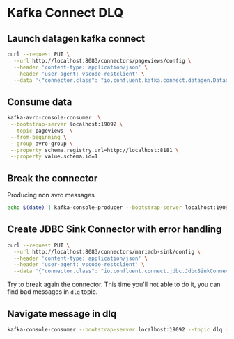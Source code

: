# Kafka Connect DLQ

## Launch datagen kafka connect
```bash
curl --request PUT \
  --url http://localhost:8083/connectors/pageviews/config \
  --header 'content-type: application/json' \
  --header 'user-agent: vscode-restclient' \
  --data '{"connector.class": "io.confluent.kafka.connect.datagen.DatagenConnector","kafka.topic": "pageviews","quickstart": "pageviews","max.interval": "5000","value.converter": "io.confluent.connect.avro.AvroConverter","value.converter.schema.registry.url": "http://schema-registry:8081","iterations": -1}'
```

## Consume data
```bash
kafka-avro-console-consumer  \
 --bootstrap-server localhost:19092 \
 --topic pageviews  \
 --from-beginning \
 --group avro-group \
 --property schema.registry.url=http://localhost:8181 \
 --property value.schema.id=1
```

## Break the connector 
Producing non avro messages  
```bash
echo $(date) | kafka-console-producer --bootstrap-server localhost:19092 --topic pageviews
```

## Create JDBC Sink Connector with error handling
```bash
curl --request PUT \
  --url http://localhost:8083/connectors/mariadb-sink/config \
  --header 'content-type: application/json' \
  --header 'user-agent: vscode-restclient' \
  --data '{"connector.class": "io.confluent.connect.jdbc.JdbcSinkConnector","topics": "pageviews","tasks.max": 1,"connection.url": "jdbc:mysql://mariadb:3306/DEMO","connection.attempts": 5,"connection.user": "root","connection.password": "root","dialect.name": "MySqlDatabaseDialect","insert.mode": "insert","table.name.format": "${topic}","pk.fields": "viewtime,userid,pageid","auto.create": "true","errors.tolerance": "all","errors.deadletterqueue.topic.name": "dlq","errors.deadletterqueue.topic.replication.factor": 1,"errors.deadletterqueue.context.headers.enable": "true"}'
```

Try to break again the connector. This time you'll not able to do it, you can find bad messages in `dlq` topic. 

## Navigate message in dlq
```bash
kafka-console-consumer --bootstrap-server localhost:19092 --topic dlq --from-beginning --property print.headers=true
```